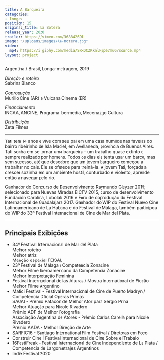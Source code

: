 ```yaml
---
title: A Barqueira
categories:
- longas
position: 15
original_title: La Botera
release_year: 2020
trailer: https://vimeo.com/368842691
image: "/uploads/images/la-botera.jpg"
video:
  mp4: https://i.giphy.com/media/SRkDCZKknlFppe7muG/source.mp4
layout: project
---
```


Argentina / Brasil, Longa-metragem, 2019

_Direção e roteiro_  
Sabrina Blanco

_Coprodução_  
Murillo Cine (AR) e Vulcana Cinema (BR)

_Financiamento_  
INCAA, ANCINE, Programa Ibermedia, Mecenazgo Cultural

_Distribuição_  
Zeta Filmes

---

Tati tem 14 anos e vive com seu pai em uma casa humilde nas favelas do bairro ribeirinho de Isla Maciel, em Avellaneda, província de Buenos Aires. Tati sonha em se tornar uma barqueira – um trabalho quase extinto e sempre realizado por homens. Todos os dias ela tenta usar um barco, mas sem sucesso, até que descobre que um jovem barqueiro começou a trabalhar no cais. Ele se oferece para treiná-la. A jovem Tati, forçada a crescer sozinha em um ambiente hostil, conturbado e violento, aprende então a navegar pelo rio.

Ganhador do Concurso de Desenvolvimento Raymundo Gleyzer 2015; selecionado para Nuevas Miradas EICTV 2015, curso de desenvolvimento Fundación Carolina, Lobolab 2016 e Foro de coprodução do Festival Internacional de Guadalajara 2017. Ganhador do WIP do Festival Nuevo Cine Latinoamericano de La Habana e do Festival de Málaga, também participou do WIP do 33º Festival Internacional de Cine de Mar del Plata.

---

## Principais Exibições

- 34º Festival Internacional de Mar del Plata  
  Melhor roteiro  
  Melhor atriz  
  Menção especial FEISAL
- 23º Festival de Málaga / Competencia Zonacine  
  Melhor Filme Iberoamericano da Competencia Zonacine  
  Melhor Interpretação Feminina
- Festival Internacional de las Alturas / Mostra International de Ficção  
  Melhor Filme Argentino
- Mafici Festival - Festival Internacional de Cine de Puerto Madryn / Competencia Oficial Operas Primas  
  SAGAI - Prêmio Patacón de Melhor Ator para Sergio Prina  
  Melhor Atuação para Nicole Rivadero  
  Prêmio ADF de Melhor Fotografia  
  Associação Argentina de Atores - Prêmio Carlos Carella para Nicole Rivadero  
  Prêmio AADA - Melhor Direção de Arte
- SANFIC16 - Santiago International Film Festival / Diretoras em Foco
- Construir Cine | Festival Internacional de Cine Sobre el Trabajo
- 16FestiFreak - Festival Internacional de Cine Independiente de La Plata / Competencia de Largometrajes Argentinos
- Indie Festival 2020
